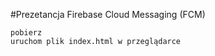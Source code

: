 #Prezetancja Firebase Cloud Messaging (FCM)

    pobierz
    uruchom plik index.html w przeglądarce
